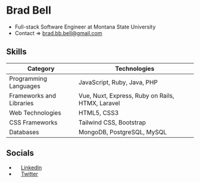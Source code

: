 # Brad Bell
- Full-stack Software Engineer at Montana State University
- Contact => brad.bb.bell@gmail.com

## Skills

| **Category**        | **Technologies**                             |
|---------------------|----------------------------------------------|
| Programming Languages | JavaScript, Ruby, Java, PHP                  |
| Frameworks and Libraries | Vue, Nuxt, Express, Ruby on Rails, HTMX, Laravel          |
| Web Technologies     | HTML5, CSS3                                  |
| CSS Frameworks       | Tailwind CSS, Bootstrap                      |
| Databases            | MongoDB, PostgreSQL, MySQL                   |


## Socials

- <img src="https://raw.githubusercontent.com/danielcranney/readme-generator/main/public/icons/socials/linkedin.svg" width="12" height="12" /> [LinkedIn](https://www.linkedin.com/in/brad-bb-bell)
- <img src="https://raw.githubusercontent.com/danielcranney/readme-generator/main/public/icons/socials/twitter.svg" width="12" height="12" /> [Twitter](https://www.twitter.com/dadmodebb)
